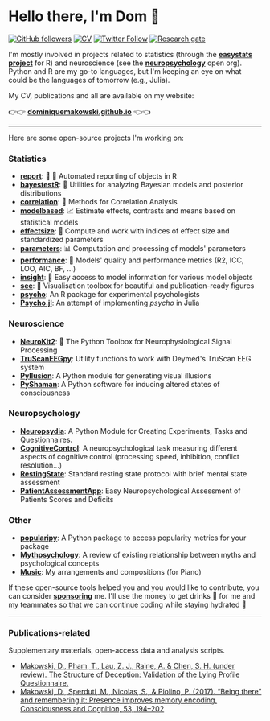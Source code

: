 # Hello there, I'm Dom 👋

[![GitHub followers](https://img.shields.io/github/followers/DominiqueMakowski?label=Follow%20me&style=flat-square&logo=github&logoColor=white&colorB=4CAF50)](https://github.com/login?return_to=%2FDominiqueMakowski)
[![CV](https://img.shields.io/badge/CV-D._Makowski-purple.svg?colorB=9C27B0&style=flat-square)](https://dominiquemakowski.github.io/)
[![Twitter Follow](https://img.shields.io/twitter/follow/Dom_Makowski?label=%20%40Dom_Makowski&style=flat-square&labelColor=2196F3&logo=twitter&logoColor=white&colorB=0D47A1)](https://twitter.com/Dom_Makowski)
[![Research gate](https://img.shields.io/badge/-Research%20Gate-green.svg?style=flat-square&logo=researchgate&logoColor=white&colorB=616161&labelColor=00BFA5)](https://www.researchgate.net/profile/Dominique_Makowski)



I'm mostly involved in projects related to statistics (through the [**easystats project**](https://github.com/easystats/easystats) for R) and neuroscience (see the [**neuropsychology**](https://github.com/neuropsychology) open org). Python and R are my go-to languages, but I'm keeping an eye on what could be the languages of tomorrow (e.g., Julia).

My CV, publications and all are available on my website:

👉👉 <a href="https://dominiquemakowski.github.io/"><b>dominiquemakowski.github.io</b></a> 👈👈

---

Here are some open-source projects I'm working on:

### Statistics

- [**report**](https://github.com/easystats/report): 📜 🎉 Automated reporting of objects in R
- [**bayestestR**](https://github.com/easystats/bayestestR): 👻 Utilities for analyzing Bayesian models and posterior distributions
- [**correlation**](https://github.com/easystats/correlation): 🔗 Methods for Correlation Analysis
- [**modelbased**](https://github.com/easystats/modelbased): 📈 Estimate effects, contrasts and means based on statistical models
- [**effectsize**](https://github.com/easystats/effectsize): 🐉 Compute and work with indices of effect size and standardized parameters
- [**parameters**](https://github.com/easystats/parameters): 📊 Computation and processing of models' parameters
- [**performance**](https://github.com/easystats/performance): 💪 Models' quality and performance metrics (R2, ICC, LOO, AIC, BF, ...)
- [**insight**](https://github.com/easystats/insight): 🔮 Easy access to model information for various model objects
- [**see**](https://github.com/easystats/see): 🎨 Visualisation toolbox for beautiful and publication-ready figures
- [**psycho**](https://github.com/neuropsychology/psycho.R): An R package for experimental psychologists
- [**Psycho.jl**](https://github.com/neuropsychology/Psycho.jl): An attempt of implementing *psycho* in Julia

### Neuroscience

- [**NeuroKit2**](https://github.com/neuropsychology/NeuroKit): 🧠 The Python Toolbox for Neurophysiological Signal Processing
- [**TruScanEEGpy**](https://github.com/neuropsychology/TruScanEEGpy): Utility functions to work with Deymed's TruScan EEG system
- [**Pyllusion**](https://github.com/RealityBending/Pyllusion): A Python module for generating visual illusions
- [**PyShaman**](https://github.com/RealityBending/PyShaman): A Python software for inducing altered states of consciousness
### Neuropsychology

- [**Neuropsydia**](https://github.com/neuropsychology/Neuropsydia.py): A Python Module for Creating Experiments, Tasks and Questionnaires.
- [**CognitiveControl**](https://github.com/neuropsychology/CognitiveControl): A neuropsychological task measuring different aspects of cognitive control (processing speed, inhibition, conflict resolution...)
- [**RestingState**](https://github.com/neuropsychology/RestingState): Standard resting state protocol with brief mental state assessment
- [**PatientAssessmentApp**](https://github.com/neuropsychology/PatientAssessmentApp): Easy Neuropsychological Assessment of Patients Scores and Deficits


### Other

- [**popularipy**](https://github.com/DominiqueMakowski/popularipy): A Python package to access popularity metrics for your package
- [**Mythpsychology**](https://github.com/DominiqueMakowski/Mythpsychology): A review of existing relationship between myths and psychological concepts
- [**Music**](https://github.com/DominiqueMakowski/Music): My arrangements and compositions (for Piano)

If these open-source tools helped you and you would like to contribute, you can consider [**sponsoring**](https://github.com/sponsors/DominiqueMakowski) me. I'll use the money to get drinks 🍹 for me and my teammates so that we can continue coding while staying hydrated 💪

---

### Publications-related

Supplementary materials, open-access data and analysis scripts.

- [Makowski, D., Pham, T., Lau, Z. J., Raine, A. & Chen, S. H. (under review). The Structure of Deception: Validation of the Lying Profile Questionnaire.](https://github.com/DominiqueMakowski/2020structure)
- [Makowski, D., Sperduti, M., Nicolas, S., & Piolino, P. (2017). “Being there” and remembering it: Presence improves memory encoding. Consciousness and Cognition, 53, 194–202](https://github.com/DominiqueMakowski/2017being)

<!--
**DominiqueMakowski/DominiqueMakowski** is a ✨ _special_ ✨ repository because its `README.md` (this file) appears on your GitHub profile.

Here are some ideas to get you started:

- 🔭 I’m currently working on ...
- 🌱 I’m currently learning ...
- 👯 I’m looking to collaborate on ...
- 🤔 I’m looking for help with ...
- 💬 Ask me about ...
- 📫 How to reach me: ...
- 😄 Pronouns: ...
- ⚡ Fun fact: ...
-->
